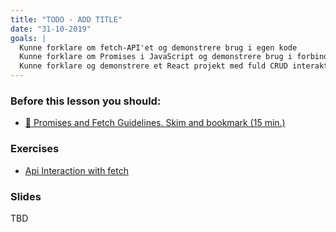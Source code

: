 ```yaml
---
title: "TODO - ADD TITLE"
date: "31-10-2019"
goals: |
  Kunne forklare om fetch-API'et og demonstrere brug i egen kode
  Kunne forklare om Promises i JavaScript og demonstrere brug i forbindelse med brug fetch-api'et
  Kunne forklare og demonstrere et React projekt med fuld CRUD interaktion med et REST backend 
---
```

         
### Before this lesson you should:
- [:book: Promises and Fetch Guidelines. Skim and bookmark (15 min.)](https://docs.google.com/document/d/1hF9P65v_AJKCjol_gFkm3oZ1eVTuOKc15V6pcb3iFa8/edit?usp=sharing)
          
 ### Exercises
 <!--BEGIN exercises ##-->
 - [Api Interaction with fetch](https://docs.google.com/document/d/1R7o42j_CJesnrCcNNRmIARK14ocDvMqodWDzzw6lDzg/edit?usp=sharing)
 <!--END exercises ##-->

          
 ### Slides
TBD